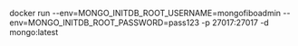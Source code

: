 docker run --env=MONGO_INITDB_ROOT_USERNAME=mongofiboadmin --env=MONGO_INITDB_ROOT_PASSWORD=pass123 -p 27017:27017 -d mongo:latest
